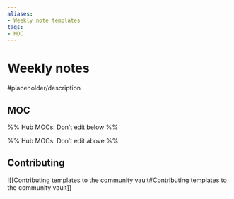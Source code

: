 ```yaml
---
aliases:
- Weekly note templates
tags: 
- MOC
---
```


# Weekly notes

#placeholder/description 

## MOC

%% Hub MOCs: Don’t edit below  %%

%% Hub MOCs: Don’t edit above  %%

## Contributing

![[Contributing templates to the community vault#Contributing templates to the community vault]]